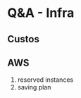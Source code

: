 # Q&A - Infra

## Custos

## AWS

1. reserved instances
2. saving plan
<!--stackedit_data:
eyJoaXN0b3J5IjpbMTY1MjkwMTM1OF19
-->